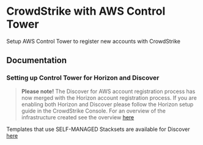 # CrowdStrike with AWS Control Tower

Setup AWS Control Tower to register new accounts with CrowdStrike

## Documentation

### Setting up Control Tower for Horizon and Discover

> **Please note!** The Discover for AWS account registration process has now merged with the Horizon account registration process.   If you are enabling both Horizon and Discover please follow the Horizon setup guide in the CrowdStrike Console. For an overview of the infrastructure created see the overview [here](../Control-Tower-For-Horizon/Horizon-Requirements.md)

Templates that use SELF-MANAGED Stacksets are available for Discover [here](https://github.com/CrowdStrike/AWS-Control-Tower-Discover)

